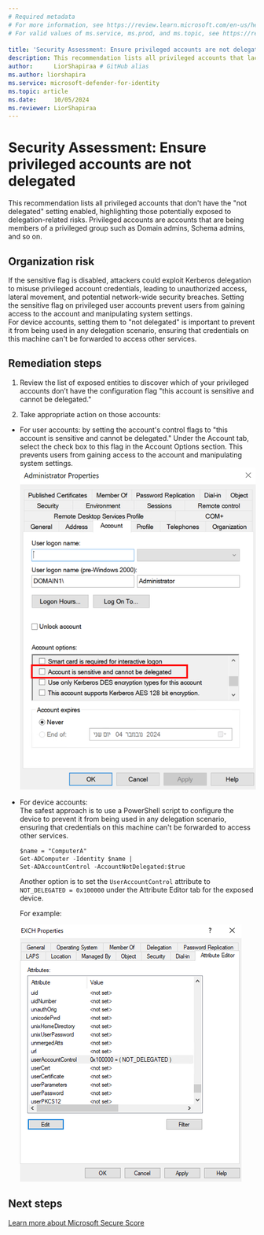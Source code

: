 ```yaml
---
# Required metadata
# For more information, see https://review.learn.microsoft.com/en-us/help/platform/learn-editor-add-metadata?branch=main
# For valid values of ms.service, ms.prod, and ms.topic, see https://review.learn.microsoft.com/en-us/help/platform/metadata-taxonomies?branch=main

title: 'Security Assessment: Ensure privileged accounts are not delegated'
description: This recommendation lists all privileged accounts that lack the "account is sensitive and cannot be delegated" flag.
author:      LiorShapiraa # GitHub alias
ms.author: liorshapira
ms.service: microsoft-defender-for-identity
ms.topic: article
ms.date:     10/05/2024
ms.reviewer: LiorShapiraa
---
```


# Security Assessment: Ensure privileged accounts are not delegated

This recommendation lists all privileged accounts that don't have the "not delegated" setting enabled, highlighting those potentially exposed to delegation-related risks. Privileged accounts are accounts that are being members of a privileged group such as Domain admins, Schema admins, and so on. 

## Organization risk

If the sensitive flag is disabled, attackers could exploit Kerberos delegation to misuse privileged account credentials, leading to unauthorized access, lateral movement, and potential network-wide security breaches. Setting the sensitive flag on privileged user accounts prevent users from gaining access to the account and manipulating system settings.   
For device accounts, setting them to "not delegated" is important to prevent it from being used in any delegation scenario, ensuring that credentials on this machine can't be forwarded to access other services.

## Remediation steps

1. Review the list of exposed entities to discover which of your privileged accounts don’t have the configuration flag "this account is sensitive and cannot be delegated."

1. Take appropriate action on those accounts:

- For user accounts: by setting the account's control flags to "this account is sensitive and cannot be delegated." Under the Account tab, select the check box to this flag in the Account Options section. This prevents users from gaining access to the account and manipulating system settings.    
![Screenshot of user profile.](media/ensure-privileged-accounts-with-sensitive-flag/administrator-properties.png)

- For device accounts:  
The safest approach is to use a PowerShell script to configure the device to prevent it from being used in any delegation scenario, ensuring that credentials on this machine can't be forwarded to access other services.

  ```
  $name = "ComputerA" 
  Get-ADComputer -Identity $name |
  Set-ADAccountControl -AccountNotDelegated:$true
  ```
  Another option is to set the `UserAccountControl` attribute to `NOT_DELEGATED = 0x100000` under the Attribute Editor tab for the exposed device.   
  
  For example:  
  
    ![Screenshot of device profile.](media/ensure-privileged-accounts-with-sensitive-flag/device-profile.png)
  
## Next steps

[Learn more about Microsoft Secure Score](/microsoft-365/security/defender/microsoft-secure-score)

